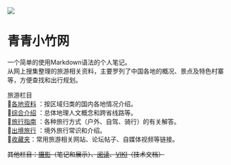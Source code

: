 ![](https://raw.gitmirror.com/szqq0512/Pic/main/img/202202112050167.webp)

# 青青小竹网  
  
一个简单的使用Markdown语法的个人笔记。  
从网上搜集整理的旅游相关资料，主要罗列了中国各地的概况、景点及特色村寨等，方便查找和出行规划。  
  
旅游栏目  
🔸[各地资料](旅游/中国各地旅游资源/华北地区/北京市/解读北京/北京市概览.md) ：按区域归类的国内各地情况介绍。  
🔸[综合介绍](旅游/综合介绍/中国历史人文介绍/概述.md) ：总体地理人文概念和跨省线路等。  
🔸[旅行指南](旅游/旅行指南/旅行注意事项/旅游百事通.md) ：各种旅行方式（户外、自驾、骑行）的有关解答。  
🔸[出境旅行](旅游/出境旅行/日本旅游签证.md) ：境外旅行常识和介绍。  
🔸[收藏夹](旅游/网上相关链接/收藏夹.md)：常用旅游相关网站、论坛帖子、自媒体视频等链接。  

~~其他栏目：[摄影](摄影/vx.json)（笔记和展示）、[阅读](阅读/vx.json)、[VIKI](viki/vx.json)（技术文档）~~  
